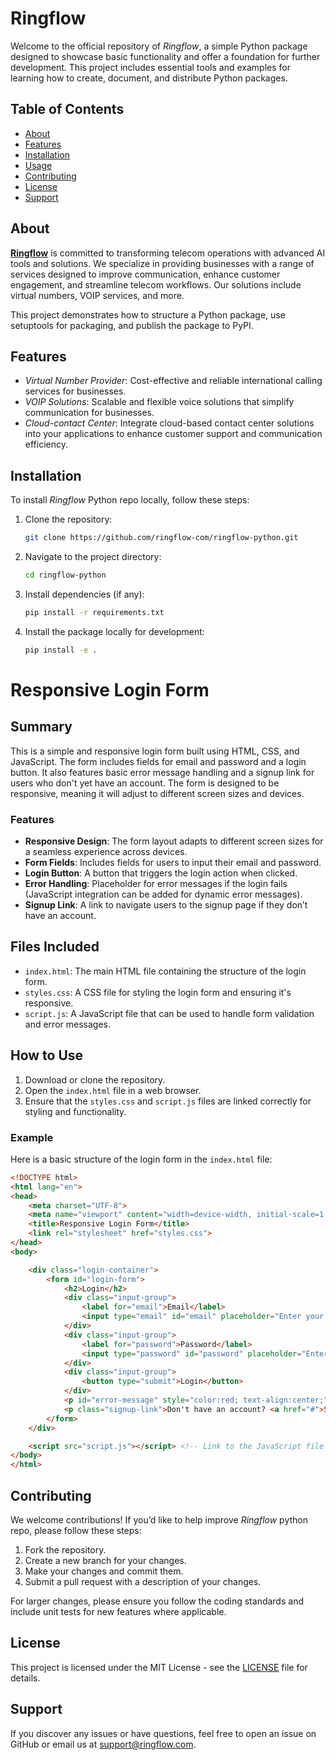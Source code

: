 # Ringflow

Welcome to the official repository of *Ringflow*, a simple Python package designed to showcase basic functionality and offer a foundation for further development. This project includes essential tools and examples for learning how to create, document, and distribute Python packages.

## Table of Contents

- [About](#about)
- [Features](#features)
- [Installation](#installation)
- [Usage](#usage)
- [Contributing](#contributing)
- [License](#license)
- [Support](#support)

## About

**[Ringflow](https://www.ringflow.com/)** is committed to transforming telecom operations with advanced AI tools and solutions. We specialize in providing businesses with a range of services designed to improve communication, enhance customer engagement, and streamline telecom workflows. Our solutions include virtual numbers, VOIP services, and more.

This project demonstrates how to structure a Python package, use setuptools for packaging, and publish the package to PyPI.

## Features

- *Virtual Number Provider*: Cost-effective and reliable international calling services for businesses.
- *VOIP Solutions*: Scalable and flexible voice solutions that simplify communication for businesses.
- *Cloud-contact Center*: Integrate cloud-based contact center solutions into your applications to enhance customer support and communication efficiency.

## Installation

To install *Ringflow* Python repo locally, follow these steps:

1. Clone the repository:

    ```bash
    git clone https://github.com/ringflow-com/ringflow-python.git
    ```

2. Navigate to the project directory:

    ```bash
    cd ringflow-python
    ```

3. Install dependencies (if any):

    ```bash
    pip install -r requirements.txt
    ```

4. Install the package locally for development:

    ```bash
    pip install -e .
    ```

# Responsive Login Form

## Summary

This is a simple and responsive login form built using HTML, CSS, and JavaScript. The form includes fields for email and password and a login button. It also features basic error message handling and a signup link for users who don't yet have an account. The form is designed to be responsive, meaning it will adjust to different screen sizes and devices.

### Features
- **Responsive Design**: The form layout adapts to different screen sizes for a seamless experience across devices.
- **Form Fields**: Includes fields for users to input their email and password.
- **Login Button**: A button that triggers the login action when clicked.
- **Error Handling**: Placeholder for error messages if the login fails (JavaScript integration can be added for dynamic error messages).
- **Signup Link**: A link to navigate users to the signup page if they don’t have an account.

## Files Included

- `index.html`: The main HTML file containing the structure of the login form.
- `styles.css`: A CSS file for styling the login form and ensuring it's responsive.
- `script.js`: A JavaScript file that can be used to handle form validation and error messages.

## How to Use

1. Download or clone the repository.
2. Open the `index.html` file in a web browser.
3. Ensure that the `styles.css` and `script.js` files are linked correctly for styling and functionality.

### Example

Here is a basic structure of the login form in the `index.html` file:

```html
<!DOCTYPE html>
<html lang="en">
<head>
    <meta charset="UTF-8">
    <meta name="viewport" content="width=device-width, initial-scale=1.0">
    <title>Responsive Login Form</title>
    <link rel="stylesheet" href="styles.css">
</head>
<body>

    <div class="login-container">
        <form id="login-form">
            <h2>Login</h2>
            <div class="input-group">
                <label for="email">Email</label>
                <input type="email" id="email" placeholder="Enter your email" required>
            </div>
            <div class="input-group">
                <label for="password">Password</label>
                <input type="password" id="password" placeholder="Enter your password" required>
            </div>
            <div class="input-group">
                <button type="submit">Login</button>
            </div>
            <p id="error-message" style="color:red; text-align:center;"></p> <!-- Error message placeholder -->
            <p class="signup-link">Don't have an account? <a href="#">Sign up</a></p>
        </form>
    </div>

    <script src="script.js"></script> <!-- Link to the JavaScript file -->
</body>
</html>
```


## Contributing

We welcome contributions! If you’d like to help improve *Ringflow* python repo, please follow these steps:

1. Fork the repository.
2. Create a new branch for your changes.
3. Make your changes and commit them.
4. Submit a pull request with a description of your changes.

For larger changes, please ensure you follow the coding standards and include unit tests for new features where applicable.

## License

This project is licensed under the MIT License - see the [LICENSE](LICENSE) file for details.

## Support

If you discover any issues or have questions, feel free to open an issue on GitHub or email us at [support@ringflow.com](mailto:support@ringflow.com).
